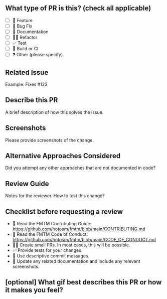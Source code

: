 ## What type of PR is this? (check all applicable)

- [ ] 🍕 Feature
- [ ] 🐛 Bug Fix
- [ ] 📝 Documentation
- [ ] 🧑‍💻 Refactor
- [ ] ✅ Test
- [ ] 🤖 Build or CI
- [ ] ❓ Other (please specify)

## Related Issue

Example: Fixes #123

## Describe this PR

A brief description of how this solves the issue.

## Screenshots

Please provide screenshots of the change.

## Alternative Approaches Considered

Did you attempt any other approaches that are not documented in code?

## Review Guide

Notes for the reviewer. How to test this change?

## Checklist before requesting a review

- 📖 Read the FMTM Contributing Guide: <https://github.com/hotosm/fmtm/blob/main/CONTRIBUTING.md>
- 📖 Read the FMTM Code of Conduct: <https://github.com/hotosm/fmtm/blob/main/CODE_OF_CONDUCT.md>
- 👷‍♀️ Create small PRs. In most cases, this will be possible.
- ✅ Provide tests for your changes.
- 📝 Use descriptive commit messages.
- 📗 Update any related documentation and include any relevant screenshots.

## [optional] What gif best describes this PR or how it makes you feel?
